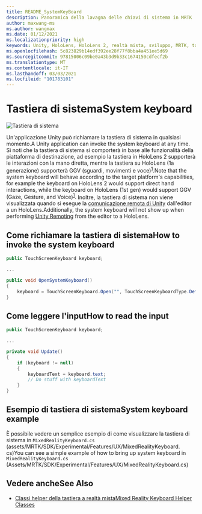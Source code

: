 ```yaml
---
title: README_SystemKeyBoard
description: Panoramica della lavagna delle chiavi di sistema in MRTK
author: maxwang-ms
ms.author: wangmax
ms.date: 01/12/2021
ms.localizationpriority: high
keywords: Unity, HoloLens, HoloLens 2, realtà mista, sviluppo, MRTK, tastiera di sistema,
ms.openlocfilehash: 5c823829b14edf392ee28f77f8bba4a451ee5d69
ms.sourcegitcommit: 97815006c09be0a43b3d9b33c1674150cdfecf2b
ms.translationtype: MT
ms.contentlocale: it-IT
ms.lasthandoff: 03/03/2021
ms.locfileid: "101783101"
---
```

# <a name="system-keyboard"></a><span data-ttu-id="9f353-104">Tastiera di sistema</span><span class="sxs-lookup"><span data-stu-id="9f353-104">System keyboard</span></span>

![Tastiera di sistema](Images/SystemKeyboard/MRTK_SystemKeyboard_Main.png)

<span data-ttu-id="9f353-106">Un'applicazione Unity può richiamare la tastiera di sistema in qualsiasi momento.</span><span class="sxs-lookup"><span data-stu-id="9f353-106">A Unity application can invoke the system keyboard at any time.</span></span> <span data-ttu-id="9f353-107">Si noti che la tastiera di sistema si comporterà in base alle funzionalità della piattaforma di destinazione, ad esempio la tastiera in HoloLens 2 supporterà le interazioni con la mano diretta, mentre la tastiera su HoloLens (1a generazione) supporterà GGV (sguardi, movimenti e voce)<sup>[1](https://docs.microsoft.com/windows/mixed-reality/gaze)</sup>.</span><span class="sxs-lookup"><span data-stu-id="9f353-107">Note that the system keyboard will behave according to the target platform's capabilities, for example the keyboard on HoloLens 2 would support direct hand interactions, while the keyboard on HoloLens (1st gen) would support GGV (Gaze, Gesture, and Voice)<sup>[1](https://docs.microsoft.com/windows/mixed-reality/gaze)</sup>.</span></span> <span data-ttu-id="9f353-108">Inoltre, la tastiera di sistema non viene visualizzata quando si esegue la [comunicazione remota di Unity](Tools/HolographicRemoting.md) dall'editor a un HoloLens.</span><span class="sxs-lookup"><span data-stu-id="9f353-108">Additionally, the system keyboard will not show up when performing [Unity Remoting](Tools/HolographicRemoting.md) from the editor to a HoloLens.</span></span>

## <a name="how-to-invoke-the-system-keyboard"></a><span data-ttu-id="9f353-109">Come richiamare la tastiera di sistema</span><span class="sxs-lookup"><span data-stu-id="9f353-109">How to invoke the system keyboard</span></span>

```c#
public TouchScreenKeyboard keyboard;

...

public void OpenSystemKeyboard()
{
    keyboard = TouchScreenKeyboard.Open("", TouchScreenKeyboardType.Default, false, false, false, false);
}
```

## <a name="how-to-read-the-input"></a><span data-ttu-id="9f353-110">Come leggere l'input</span><span class="sxs-lookup"><span data-stu-id="9f353-110">How to read the input</span></span>

```c#
public TouchScreenKeyboard keyboard;

...

private void Update()
{
    if (keyboard != null)
    {
        keyboardText = keyboard.text;
        // Do stuff with keyboardText
    }
}
```

## <a name="system-keyboard-example"></a><span data-ttu-id="9f353-111">Esempio di tastiera di sistema</span><span class="sxs-lookup"><span data-stu-id="9f353-111">System keyboard example</span></span>

<span data-ttu-id="9f353-112">È possibile vedere un semplice esempio di come visualizzare la tastiera di sistema in `MixedRealityKeyboard.cs` (assets/MRTK/SDK/Experimental/Features/UX/MixedRealityKeyboard. cs)</span><span class="sxs-lookup"><span data-stu-id="9f353-112">You can see a simple example of how to bring up system keyboard in `MixedRealityKeyboard.cs` (Assets/MRTK/SDK/Experimental/Features/UX/MixedRealityKeyboard.cs)</span></span>

## <a name="see-also"></a><span data-ttu-id="9f353-113">Vedere anche</span><span class="sxs-lookup"><span data-stu-id="9f353-113">See Also</span></span>

- [<span data-ttu-id="9f353-114">Classi helper della tastiera a realtà mista</span><span class="sxs-lookup"><span data-stu-id="9f353-114">Mixed Reality Keyboard Helper Classes</span></span>](Experimental/MixedRealityKeyboard/README_MixedRealityKeyboard.md)
